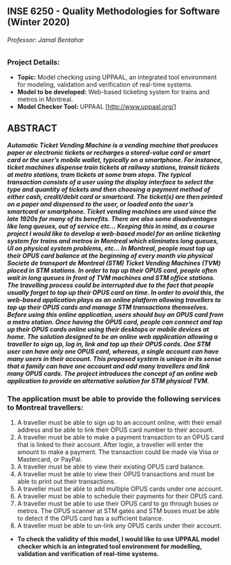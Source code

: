 ## INSE 6250 - Quality Methodologies for Software (Winter 2020)
###### Professor: Jamal Bentahar

### Project Details:
- **Topic:** Model checking using UPPAAL, an integrated tool environment for modeling, validation and verification of real-time systems.
- **Model to be developed:** Web-based ticketing system for trains and metros in Montreal.
- **Model Checker Tool:** UPPAAL [http://www.uppaal.org/]

## ABSTRACT

***Automatic Ticket Vending Machine is a vending machine that produces paper or electronic tickets or recharges a stored-value card or smart card or the user’s mobile wallet, typically on a smartphone. For instance, ticket machines dispense train tickets at railway stations, transit tickets at metro stations, tram tickets at some tram stops. The typical transaction consists of a user using the display interface to select the type and quantity of tickets and then choosing a payment method of either cash, credit/debit card or smartcard. The ticket(s) are then printed on a paper and dispensed to the user, or loaded onto the user’s smartcard or smartphone. Ticket vending machines are used since the late 1920s for many of its benefits. There are also some disadvantages like long queues, out of service etc... Keeping this in mind, as a course project I would like to develop a web-based model for an online ticketing system for trains and metros in Montreal which eliminates long queues, UI on physical system problems, etc… 
In Montreal, people must top up their OPUS card balance at the beginning of every month via physical Societe de transport de Montreal (STM) Ticket Vending Machines (TVM) placed in STM stations. In order to top up their OPUS card, people often wait in long queues in front of TVM machines and STM office stations. The travelling process could be interrupted due to the fact that people usually forget to top up their OPUS card on time. In order to avoid this, the web-based application plays as an online platform allowing travellers to top up their OPUS cards and manage STM transactions themselves. Before using this online application, users should buy an OPUS card from a metro station. Once having the OPUS card, people can connect and top up their OPUS cards online using their desktops or mobile devices at home. The solution designed to be an online web application allowing a traveller to sign up, log in, link and top up their OPUS cards. One STM user can have only one OPUS card, whereas, a single account can have many users in their account. This proposed system is unique in its sense that a family can have one account and add many travellers and link many OPUS cards. The project introduces the concept of an online web application to provide an alternative solution for STM physical TVM.***

### The application must be able to provide the following services to Montreal travellers:
1.	A traveller must be able to sign up to an account online, with their email address and be able to link their OPUS card number to their account. 
2.	A traveller must be able to make a payment transaction to an OPUS card that is linked to their account. After login, a traveller will enter the amount to make a payment. The transaction could be made via Visa or Mastercard, or PayPal. 
3.	A traveller must be able to view their existing OPUS card balance. 
4.	A traveller must be able to view their OPUS transactions and must be able to print out their transactions. 
5.	A traveller must be able to add multiple OPUS cards under one account.
6.	A traveller must be able to schedule their payments for their OPUS card. 
7.	A traveller must be able to use their OPUS card to go through buses or metros. The OPUS scanner at STM gates and STM buses must be able to detect if the OPUS card has a sufficient balance.
8.	A traveller must be able to un-link any OPUS cards under their account.

- **To check the validity of this model, I would like to use UPPAAL model checker which is an integrated tool environment for modelling, validation and verification of real-time systems.**
